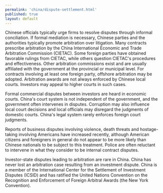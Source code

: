 ```yaml
--- 
permalink: 'china/dispute-settlement.html' 
published: true 
layout: default
---
```

Chinese officials typically urge firms to resolve disputes through informal conciliation. If formal mediation is necessary, Chinese parties and the authorities typically promote arbitration over litigation. Many contracts prescribe arbitration by the China International Economic and Trade Arbitration Commission (CIETAC). Some foreign parties have obtained favorable rulings from CIETAC, while others question CIETAC's procedures and effectiveness. Other arbitration commissions exist and are usually affiliated with the government at the provincial or municipal level. For contracts involving at least one foreign party, offshore arbitration may be adopted. Arbitration awards are not always enforced by Chinese local courts. Investors may appeal to higher courts in such cases.

Formal commercial disputes between investors are heard in economic courts. China's court system is not independent of the government, and the government often intervenes in disputes. Corruption may also influence local court decisions and local officials may disregard the judgments of domestic courts. China's legal system rarely enforces foreign court judgments.

Reports of business disputes involving violence, death threats and hostage-taking involving Americans have increased recently, although American citizens and foreigners in general do not appear to be more likely than Chinese nationals to be subject to this treatment. Police are often reluctant to intervene in what they consider to be internal contract disputes.

Investor-state disputes leading to arbitration are rare in China. China has never lost an arbitration case resulting from an investment dispute. China is a member of the International Center for the Settlement of Investment Disputes (ICSID) and has ratified the United Nations Convention on the Recognition and Enforcement of Foreign Arbitral Awards (the New York Convention).
